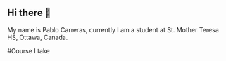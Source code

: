 ## Hi there 👋

My name is Pablo Carreras, currently I am a student at St. Mother Teresa HS, Ottawa, Canada.

#Course I take 
